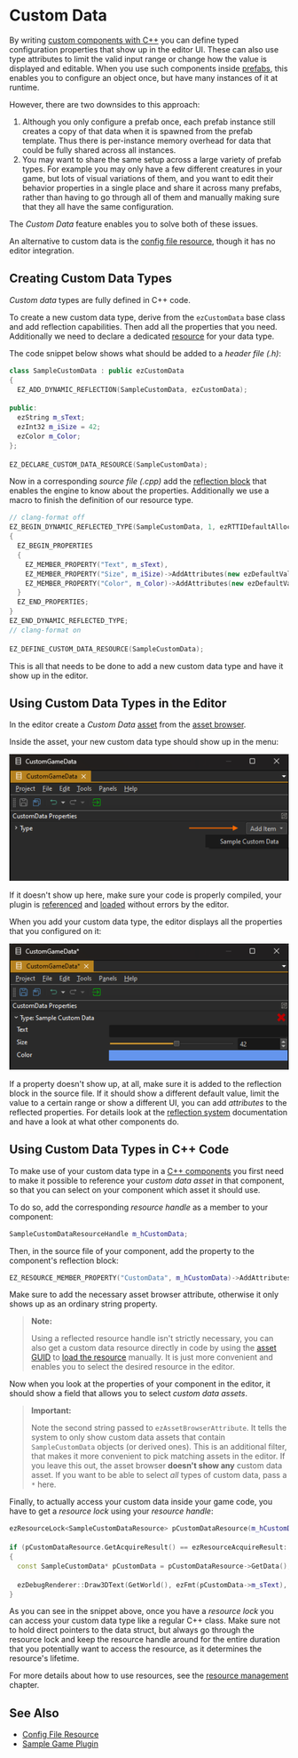 # Custom Data

By writing [custom components with C++](../custom-code/cpp/custom-cpp-component.md) you can define typed configuration properties that show up in the editor UI. These can also use type attributes to limit the valid input range or change how the value is displayed and editable. When you use such components inside [prefabs](../prefabs/prefabs-overview.md), this enables you to configure an object once, but have many instances of it at runtime.

However, there are two downsides to this approach:
1. Although you only configure a prefab once, each prefab instance still creates a copy of that data when it is spawned from the prefab template. Thus there is per-instance memory overhead for data that could be fully shared across all instances.
1. You may want to share the same setup across a large variety of prefab types. For example you may only have a few different creatures in your game, but lots of visual variations of them, and you want to edit their behavior properties in a single place and share it across many prefabs, rather than having to go through all of them and manually making sure that they all have the same configuration.

The *Custom Data* feature enables you to solve both of these issues.

An alternative to custom data is the [config file resource](config-file-resource.md), though it has no editor integration.

## Creating Custom Data Types

*Custom data* types are fully defined in C++ code.

To create a new custom data type, derive from the `ezCustomData` base class and add reflection capabilities. Then add all the properties that you need. Additionally we need to declare a dedicated [resource](../runtime/resource-management.md) for your data type.

The code snippet below shows what should be added to a *header file (.h)*:

<!-- BEGIN-DOCS-CODE-SNIPPET: customdata-decl -->
```cpp
class SampleCustomData : public ezCustomData
{
  EZ_ADD_DYNAMIC_REFLECTION(SampleCustomData, ezCustomData);

public:
  ezString m_sText;
  ezInt32 m_iSize = 42;
  ezColor m_Color;
};

EZ_DECLARE_CUSTOM_DATA_RESOURCE(SampleCustomData);
```
<!-- END-DOCS-CODE-SNIPPET -->

Now in a corresponding *source file (.cpp)* add the [reflection block](../runtime/reflection-system.md) that enables the engine to know about the properties. Additionally we use a macro to finish the definition of our resource type.

<!-- BEGIN-DOCS-CODE-SNIPPET: customdata-impl -->
```cpp
// clang-format off
EZ_BEGIN_DYNAMIC_REFLECTED_TYPE(SampleCustomData, 1, ezRTTIDefaultAllocator<SampleCustomData>)
{
  EZ_BEGIN_PROPERTIES
  {
    EZ_MEMBER_PROPERTY("Text", m_sText),
    EZ_MEMBER_PROPERTY("Size", m_iSize)->AddAttributes(new ezDefaultValueAttribute(42), new ezClampValueAttribute(16, 64)),
    EZ_MEMBER_PROPERTY("Color", m_Color)->AddAttributes(new ezDefaultValueAttribute(ezColor::CornflowerBlue)),
  }
  EZ_END_PROPERTIES;
}
EZ_END_DYNAMIC_REFLECTED_TYPE;
// clang-format on

EZ_DEFINE_CUSTOM_DATA_RESOURCE(SampleCustomData);
```
<!-- END-DOCS-CODE-SNIPPET -->

This is all that needs to be done to add a new custom data type and have it show up in the editor.

## Using Custom Data Types in the Editor

In the editor create a *Custom Data* [asset](../assets/assets-overview.md) from the [asset browser](../assets/asset-browser.md).

Inside the asset, your new custom data type should show up in the menu:

![Create Custom Data](media/custom-data-asset-create.png)

If it doesn't show up here, make sure your code is properly compiled, your plugin is [referenced](../projects/plugin-selection.md) and [loaded](../custom-code/cpp/cpp-code-reload.md) without errors by the editor.

When you add your custom data type, the editor displays all the properties that you configured on it:

![Edit Custom Data](media/custom-data-asset-edit.png)

If a property doesn't show up, at all, make sure it is added to the reflection block in the source file. If it should show a different default value, limit the value to a certain range or show a different UI, you can add *attributes* to the reflected properties. For details look at the [reflection system](../runtime/reflection-system.md) documentation and have a look at what other components do.

## Using Custom Data Types in C++ Code

To make use of your custom data type in a [C++ components](../custom-code/cpp/custom-cpp-component.md) you first need to make it possible to reference your *custom data asset* in that component, so that you can select on your component which asset it should use.

To do so, add the corresponding *resource handle* as a member to your component:

<!-- BEGIN-DOCS-CODE-SNIPPET: customdata-interface -->
```cpp
SampleCustomDataResourceHandle m_hCustomData;
```
<!-- END-DOCS-CODE-SNIPPET -->

Then, in the source file of your component, add the property to the component's reflection block:

<!-- BEGIN-DOCS-CODE-SNIPPET: customdata-property -->
```cpp
EZ_RESOURCE_MEMBER_PROPERTY("CustomData", m_hCustomData)->AddAttributes(new ezAssetBrowserAttribute("CompatibleAsset_CustomData", "SampleCustomData")),
```
<!-- END-DOCS-CODE-SNIPPET -->

Make sure to add the necessary asset browser attribute, otherwise it only shows up as an ordinary string property.

> **Note:**
>
> Using a reflected resource handle isn't strictly necessary, you can also get a custom data resource directly in code by using the [asset GUID](../assets/assets-overview.md#asset-guid) to [load the resource](../runtime/resource-management.md) manually. It is just more convenient and enables you to select the desired resource in the editor.

Now when you look at the properties of your component in the editor, it should show a field that allows you to select *custom data assets*. 

> **Important:**
>
> Note the second string passed to `ezAssetBrowserAttribute`. It tells the system to only show custom data assets that contain `SampleCustomData` objects (or derived ones). This is an additional filter, that makes it more convenient to pick matching assets in the editor. If you leave this out, the asset browser **doesn't show any** custom data asset. If you want to be able to select *all* types of custom data, pass a `*` here.

Finally, to actually access your custom data inside your game code, you have to get a *resource lock* using your *resource handle*:

<!-- BEGIN-DOCS-CODE-SNIPPET: customdata-access -->
```cpp
ezResourceLock<SampleCustomDataResource> pCustomDataResource(m_hCustomData, ezResourceAcquireMode::AllowLoadingFallback_NeverFail);

if (pCustomDataResource.GetAcquireResult() == ezResourceAcquireResult::Final)
{
  const SampleCustomData* pCustomData = pCustomDataResource->GetData();

  ezDebugRenderer::Draw3DText(GetWorld(), ezFmt(pCustomData->m_sText), GetOwner()->GetGlobalPosition(), pCustomData->m_Color, pCustomData->m_iSize);
}
```
<!-- END-DOCS-CODE-SNIPPET -->

As you can see in the snippet above, once you have a *resource lock* you can access your custom data type like a regular C++ class. Make sure not to hold direct pointers to the data struct, but always go through the resource lock and keep the resource handle around for the entire duration that you potentially want to access the resource, as it determines the resource's lifetime.

For more details about how to use resources, see the [resource management](../runtime/resource-management.md) chapter.

## See Also

* [Config File Resource](config-file-resource.md)
* [Sample Game Plugin](../../samples/sample-game-plugin.md)

